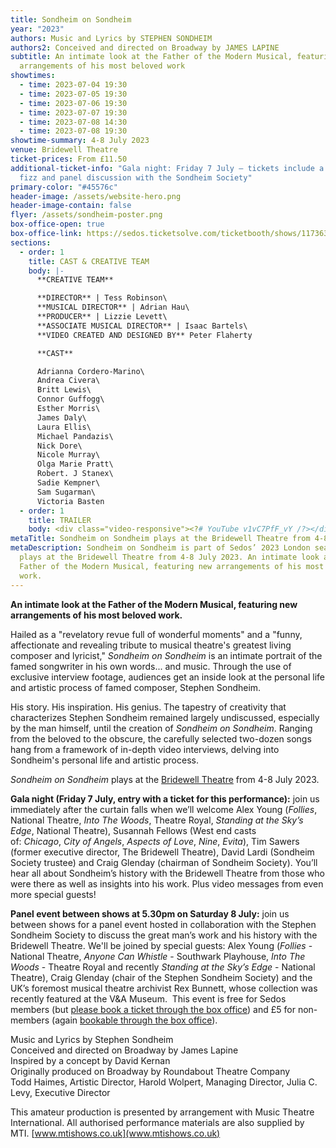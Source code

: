 ```yaml
---
title: Sondheim on Sondheim
year: "2023"
authors: Music and Lyrics by STEPHEN SONDHEIM
authors2: Conceived and directed on Broadway by JAMES LAPINE
subtitle: An intimate look at the Father of the Modern Musical, featuring new
  arrangements of his most beloved work
showtimes:
  - time: 2023-07-04 19:30
  - time: 2023-07-05 19:30
  - time: 2023-07-06 19:30
  - time: 2023-07-07 19:30
  - time: 2023-07-08 14:30
  - time: 2023-07-08 19:30
showtime-summary: 4-8 July 2023
venue: Bridewell Theatre
ticket-prices: From £11.50
additional-ticket-info: "Gala night: Friday 7 July – tickets include a glass of
  fizz and panel discussion with the Sondheim Society"
primary-color: "#45576c"
header-image: /assets/website-hero.png
header-image-contain: false
flyer: /assets/sondheim-poster.png
box-office-open: true
box-office-link: https://sedos.ticketsolve.com/ticketbooth/shows/1173636618
sections:
  - order: 1
    title: CAST & CREATIVE TEAM
    body: |-
      **CREATIVE TEAM**

      **DIRECTOR** | Tess Robinson\
      **MUSICAL DIRECTOR** | Adrian Hau\
      **PRODUCER** | Lizzie Levett\
      **ASSOCIATE MUSICAL DIRECTOR** | Isaac Bartels\
      **VIDEO CREATED AND DESIGNED BY** Peter Flaherty

      **CAST**

      Adrianna Cordero-Marino\
      Andrea Civera\
      Britt Lewis\
      Connor Guffogg\
      Esther Morris\
      James Daly\
      Laura Ellis\
      Michael Pandazis\
      Nick Dore\
      Nicole Murray\
      Olga Marie Pratt\
      Robert. J Stanex\
      Sadie Kempner\
      Sam Sugarman\
      Victoria Basten
  - order: 1
    title: TRAILER
    body: <div class="video-responsive"><?# YouTube v1vC7PfF_vY /?></div>
metaTitle: Sondheim on Sondheim plays at the Bridewell Theatre from 4-8 July 2023
metaDescription: Sondheim on Sondheim is part of Sedos’ 2023 London season and
  plays at the Bridewell Theatre from 4-8 July 2023. An intimate look at the
  Father of the Modern Musical, featuring new arrangements of his most beloved
  work.
---
```

**An intimate look at the Father of the Modern Musical, featuring new arrangements of his most beloved work.**

Hailed as a "revelatory revue full of wonderful moments" and a "funny, affectionate and revealing tribute to musical theatre's greatest living composer and lyricist," *Sondheim on Sondheim* is an intimate portrait of the famed songwriter in his own words... and music. Through the use of exclusive interview footage, audiences get an inside look at the personal life and artistic process of famed composer, Stephen Sondheim.

His story. His inspiration. His genius. The tapestry of creativity that characterizes Stephen Sondheim remained largely undiscussed, especially by the man himself, until the creation of *Sondheim on Sondheim*. Ranging from the beloved to the obscure, the carefully selected two-dozen songs hang from a framework of in-depth video interviews, delving into Sondheim's personal life and artistic process.

*Sondheim on Sondheim* plays at the [Bridewell Theatre](https://sedos.co.uk/venues/bridewell) from 4-8 July 2023.

**Gala night (Friday 7 July, entry with a ticket for this performance):** join us immediately after the curtain falls when we’ll welcome Alex Young (*Follies*, National Theatre, *Into The Woods*, Theatre Royal, *Standing at the Sky’s Edge*, National Theatre), Susannah Fellows (West end casts of: *Chicago*, *City of Angels*, *Aspects of Love*, *Nine*, *Evita*), Tim Sawers (former executive director, The Bridewell Theatre), David Lardi (Sondheim Society trustee) and Craig Glenday (chairman of Sondheim Society). You’ll hear all about Sondheim’s history with the Bridewell Theatre from those who were there as well as insights into his work. Plus video messages from even more special guests!

**Panel event between shows at 5.30pm on Saturday 8 July:** join us between shows for a panel event hosted in collaboration with the Stephen Sondheim Society to discuss the great man’s work and his history with the Bridewell Theatre. We'll be joined by special guests: Alex Young (*Follies* - National Theatre, *Anyone Can Whistle* - Southwark Playhouse, *Into The Woods* - Theatre Royal and recently *Standing at the Sky’s Edge* - National Theatre), Craig Glenday (chair of the Stephen Sondheim Society) and the UK’s foremost musical theatre archivist Rex Bunnett, whose collection was recently featured at the V&A Museum.  This event is free for Sedos members (but [please book a ticket through the box office](https://sedos.ticketsolve.com/ticketbooth/shows/1173644709)) and £5 for non-members (again [bookable through the box office](https://sedos.ticketsolve.com/ticketbooth/shows/1173644709)). 

Music and Lyrics by Stephen Sondheim\
Conceived and directed on Broadway by James Lapine\
Inspired by a concept by David Kernan\
Originally produced on Broadway by Roundabout Theatre Company\
Todd Haimes, Artistic Director, Harold Wolpert, Managing Director, Julia C. Levy, Executive Director

This amateur production is presented by arrangement with Music Theatre International. All authorised performance materials are also supplied by MTI. [www.mtishows.co.uk](www.mtishows.co.uk)